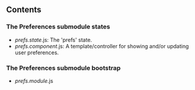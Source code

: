 ## Contents

### The Preferences submodule states
- *prefs.state*.js: The 'prefs' state.
- *prefs.component*.js: A template/controller for showing and/or updating user preferences.

### The Preferences submodule bootstrap
- *prefs.module*.js
